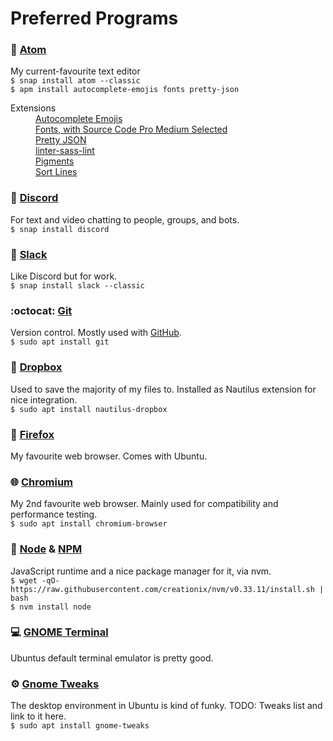 # Preferred Programs


### :memo: [Atom](https://atom.io/)
My current-favourite text editor  
`$ snap install atom --classic`  
`$ apm install autocomplete-emojis fonts pretty-json`  
<dl>
  <dt>Extensions</dt>
  <dd>
    <a href="https://atom.io/packages/autocomplete-emojis">Autocomplete Emojis</a><br>
    <a href="https://atom.io/packages/fonts">Fonts, with Source Code Pro Medium Selected</a><br>
    <a href="https://atom.io/packages/pretty-json">Pretty JSON</a><br>
    <a href="https://atom.io/packages/linter-sass-lint">linter-sass-lint</a><br>
    <a href="https://atom.io/packages/pigments">Pigments</a><br>
    <a href="https://atom.io/packages/sort-lines">Sort Lines</a><br>
  </dd>
</dl>

### :speech_balloon: [Discord](https://discordapp.com/)
For text and video chatting to people, groups, and bots.  
`$ snap install discord`

### :office: [Slack](https://slack.com)
Like Discord but for work.  
`$ snap install slack --classic`

### :octocat: [Git](https://git-scm.com/)
Version control. Mostly used with [GitHub](https://github.com).  
`$ sudo apt install git`

### :file_folder: [Dropbox](https://github.com/dropbox/nautilus-dropbox)
Used to save the majority of my files to. Installed as Nautilus extension for nice integration.  
`$ sudo apt install nautilus-dropbox`

### :fox_face: [Firefox](http://firefox.com/)
My favourite web browser. Comes with Ubuntu.

### :globe_with_meridians: [Chromium](https://www.chromium.org/Home)
My 2nd favourite web browser. Mainly used for compatibility and performance testing.  
`$ sudo apt install chromium-browser`

### :nut_and_bolt: [Node](https://nodejs.org/) & [NPM](https://www.npmjs.com/)
JavaScript runtime and a nice package manager for it, via nvm.  
`$ wget -qO- https://raw.githubusercontent.com/creationix/nvm/v0.33.11/install.sh | bash`  
`$ nvm install node`

### :computer: [GNOME Terminal](https://help.gnome.org/users/gnome-terminal/stable/)
Ubuntus default terminal emulator is pretty good.

### :gear: [Gnome Tweaks](https://wiki.gnome.org/action/show/Apps/Tweaks)
The desktop environment in Ubuntu is kind of funky. TODO: Tweaks list and link to it here.  
`$ sudo apt install gnome-tweaks`
